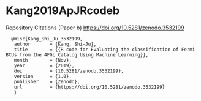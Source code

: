 # Kang2019ApJRcodeb

Repository Citations (Paper b) https://doi.org/10.5281/zenodo.3532199
     
      @misc{Kang_Shi_Ju_3532199,
       author       = {Kang, Shi-Ju},
       title        = {{R code for Evaluating the classification of Fermi BCUs from the 4FGL Catalog Using Machine Learning}},
       month        = {Nov},
       year         = {2019},
       doi          = {10.5281/zenodo.3532199},
       version      = {1.0},
       publisher    = {Zenodo},
       url          = {https://doi.org/10.5281/zenodo.3532199}
       }
